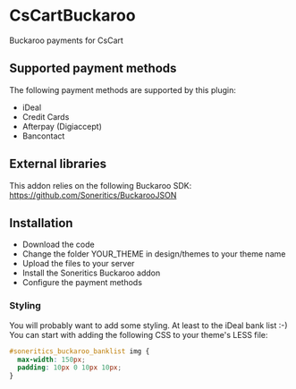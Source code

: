 # CsCartBuckaroo
Buckaroo payments for CsCart

## Supported payment methods
The following payment methods are supported by this plugin:
 * iDeal
 * Credit Cards
 * Afterpay (Digiaccept)
 * Bancontact

## External libraries
This addon relies on the following Buckaroo SDK: https://github.com/Soneritics/BuckarooJSON

## Installation
 - Download the code
 - Change the folder YOUR_THEME in design/themes to your theme name
 - Upload the files to your server
 - Install the Soneritics Buckaroo addon
 - Configure the payment methods

### Styling
You will probably want to add some styling. At least to the iDeal bank list :-)
You can start with adding the following CSS to your theme's LESS file:
```css
#soneritics_buckaroo_banklist img {
  max-width: 150px;
  padding: 10px 0 10px 10px;
}
```
